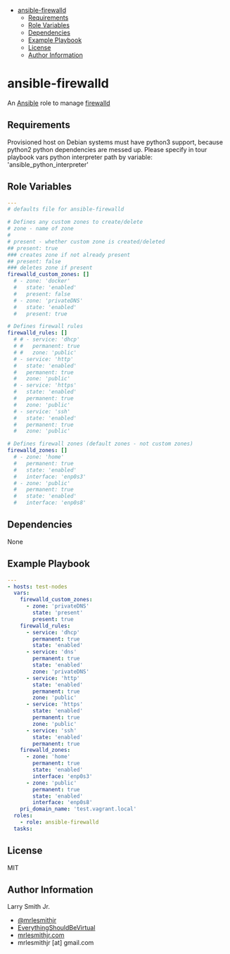 <!-- START doctoc generated TOC please keep comment here to allow auto update -->
<!-- DON'T EDIT THIS SECTION, INSTEAD RE-RUN doctoc TO UPDATE -->
<!-- DON'T EDIT THIS SECTION, INSTEAD RE-RUN doctoc TO UPDATE -->

- [ansible-firewalld](#ansible-firewalld)
  - [Requirements](#requirements)
  - [Role Variables](#role-variables)
  - [Dependencies](#dependencies)
  - [Example Playbook](#example-playbook)
  - [License](#license)
  - [Author Information](#author-information)

<!-- END doctoc generated TOC please keep comment here to allow auto update -->

# ansible-firewalld

An [Ansible](https://www.ansible.com) role to manage [firewalld](http://www.firewalld.org/)

## Requirements

Provisioned host on Debian systems must have python3 support, because python2 python dependencies are messed up.
Please specify in tour playbook vars python interpreter path by variable: 'ansible_python_interpreter'

## Role Variables

```yaml
---
# defaults file for ansible-firewalld

# Defines any custom zones to create/delete
# zone - name of zone
#
# present - whether custom zone is created/deleted
## present: true
### creates zone if not already present
## present: false
### deletes zone if present
firewalld_custom_zones: []
  # - zone: 'docker'
  #   state: 'enabled'
  #   present: false
  # - zone: 'privateDNS'
  #   state: 'enabled'
  #   present: true

# Defines firewall rules
firewalld_rules: []
  # # - service: 'dhcp'
  # #   permanent: true
  # #   zone: 'public'
  # - service: 'http'
  #   state: 'enabled'
  #   permanent: true
  #   zone: 'public'
  # - service: 'https'
  #   state: 'enabled'
  #   permanent: true
  #   zone: 'public'
  # - service: 'ssh'
  #   state: 'enabled'
  #   permanent: true
  #   zone: 'public'

# Defines firewall zones (default zones - not custom zones)
firewalld_zones: []
  # - zone: 'home'
  #   permanent: true
  #   state: 'enabled'
  #   interface: 'enp0s3'
  # - zone: 'public'
  #   permanent: true
  #   state: 'enabled'
  #   interface: 'enp0s8'
```

## Dependencies

None

## Example Playbook

```yaml
---
- hosts: test-nodes
  vars:
    firewalld_custom_zones:
      - zone: 'privateDNS'
        state: 'present'
        present: true
    firewalld_rules:
      - service: 'dhcp'
        permanent: true
        state: 'enabled'
      - service: 'dns'
        permanent: true
        state: 'enabled'
        zone: 'privateDNS'
      - service: 'http'
        state: 'enabled'
        permanent: true
        zone: 'public'
      - service: 'https'
        state: 'enabled'
        permanent: true
        zone: 'public'
      - service: 'ssh'
        state: 'enabled'
        permanent: true
    firewalld_zones:
      - zone: 'home'
        permanent: true
        state: 'enabled'
        interface: 'enp0s3'
      - zone: 'public'
        permanent: true
        state: 'enabled'
        interface: 'enp0s8'
    pri_domain_name: 'test.vagrant.local'
  roles:
    - role: ansible-firewalld
  tasks:
```

## License

MIT

## Author Information

Larry Smith Jr.

-   [@mrlesmithjr](https://www.twitter.com/mrlesmithjr)
-   [EverythingShouldBeVirtual](http://everythingshouldbevirtual.com)
-   [mrlesmithjr.com](http://mrlesmithjr.com)
-   mrlesmithjr [at] gmail.com
